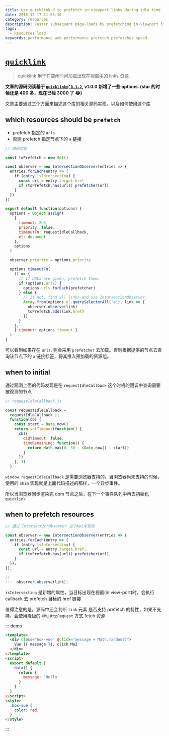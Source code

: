 ```yaml
---
title: Use quicklink d to prefetch in-viewport links during idle time
date: 2018-12-17 11:53:10
category: resources
description: Faster subsequent page-loads by prefetching in-viewport links during idle time
tags:
  - Resources load
keywords: performance web-performance prefetch prefetcher speed
---
```


<!-- [[toc]] -->

# [`quicklink`](https://github.com/GoogleChromeLabs/quicklink)

> quicklink 用于在空闲时间加载出现在视窗中的 links 资源

**文章的源码阅读基于 [`quicklink@^0.1.2`](https://github.com/GoogleChromeLabs/quicklink/tree/0.1.2), v1.0.0 新增了一些 options. (star 的时候还是 400 多，现在已经 3000 了 😂)**

文章主要通过三个方面来描述这个库的相关源码实现，以及如何使用这个库

## which resources should be `prefetch`

- prefetch 指定的 `urls`
- 否则 prefetch 指定节点下的 `a` 链接

```js
// 源码实现

const toPrefetch = new Set()

const observer = new IntersectionObserver(entries => {
  entries.forEach(entry => {
    if (entry.isIntersecting) {
      const url = entry.target.href
      if (toPrefetch.has(url)) prefetcher(url)
    }
  })
})

export default function(options) {
  options = Object.assign(
    {
      timeout: 2e3,
      priority: false,
      timeoutFn: requestIdleCallback,
      el: document
    },
    options
  )

  observer.priority = options.priority

  options.timeoutFn(
    () => {
      // If URLs are given, prefetch them.
      if (options.urls) {
        options.urls.forEach(prefetcher)
      } else {
        // If not, find all links and use IntersectionObserver.
        Array.from(options.el.querySelectorAll('a'), link => {
          observer.observe(link)
          toPrefetch.add(link.href)
        })
      }
    },
    { timeout: options.timeout }
  )
}
```

可以看到如果存在 `urls`, 则会采用 `prefetcher` 去加载。否则根据提供的节点去查询该节点下的 `a` 链接标签，将其推入预加载的资源组。

## when to initial

通过观测上面的代码发现是在 `requestIdleCallback` 这个时机的回调中查询需要被观测的节点

```js
// requestIdleCallback.js

const requestIdleCallback =
  requestIdleCallback ||
  function(cb) {
    const start = Date.now()
    return setTimeout(function() {
      cb({
        didTimeout: false,
        timeRemaining: function() {
          return Math.max(0, 50 - (Date.now() - start))
        }
      })
    }, 1)
  }
```

`window.requestIdleCallback` 是需要浏览器支持的。当浏览器尚未支持的时候，使用的 `shim` 实现就是上面代码描述的那样，一个异步事件。

所以当浏览器同步渲染完 dom 节点之后，在下一个事件队列中再去初始化 `quicklink`

## when to prefetch resources

```js
// 通过 IntersectionObserver 这个Api来观测

const observer = new IntersectionObserver(entries => {
  entries.forEach(entry => {
    if (entry.isIntersecting) {
      const url = entry.target.href;
      if (toPrefetch.has(url)) prefetcher(url);
    }
  });
});

//
···  observer.observe(link);
```

`isIntersecting` 是新增的属性，当目标出现在视窗(in view-port)时，会执行 callback 去 prefetch 目标的 href 链接

值得注意的是，源码中还会判断 `link` 元素 是否支持 prefetch 的特性，如果不支持，会使用降级的 `XMLHttpRequest` 方式 fetch 资源

<!-- https://github.com/GoogleChromeLabs/quicklink -->
<!-- https://w3c.github.io/IntersectionObserver/#intersection-observer-private-slots -->
<!-- http://www.ruanyifeng.com/blog/2016/11/intersectionobserver_api.html -->

::: demo

```html
<template>
  <div class="box-vue" @click="message = Math.random()">
    Vue {{ message }}, click Me2
  </div>
</template>
<script>
  export default {
    data() {
      return {
        message: 'Hello'
      }
    }
  }
</script>
<style>
  .box-vue {
    color: red;
  }
</style>
```

:::
